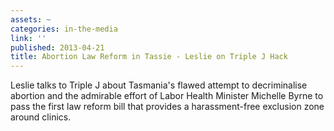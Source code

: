 ```yaml
---
assets: ~
categories: in-the-media
link: ''
published: 2013-04-21
title: Abortion Law Reform in Tassie - Leslie on Triple J Hack
---
```

Leslie talks to Triple J about Tasmania's flawed attempt to decriminalise abortion and the admirable effort of Labor Health Minister Michelle Byrne to pass the first law reform bill that provides a harassment-free exclusion zone around clinics. 